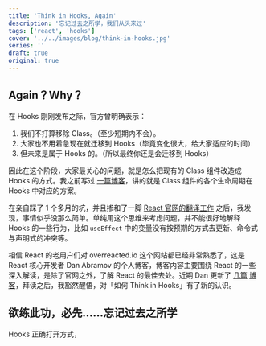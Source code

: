 ```yaml
---
title: 'Think in Hooks, Again'
description: '忘记过去之所学，我们从头来过'
tags: ['react', 'hooks']
cover: '../../images/blog/think-in-hooks.jpg'
series: ''
draft: true
original: true
---
```


## Again？Why？

在 Hooks 刚刚发布之际，官方曾明确表示：

1. 我们不打算移除 Class。（至少短期内不会）。
2. 大家也不用着急现在就迁移到 Hooks（毕竟变化很大，给大家适应的时间）
3. 但未来是属于 Hooks 的。（所以最终你还是会迁移到 Hooks）

因此在这个阶段，大家最关心的问题，就是怎么把现有的 Class 组件改造成 Hooks 的方式。我之前写过 [一篇博客](/blog/2019/02/15/how-to-think-in-hooks)，讲的就是 Class 组件的各个生命周期在 Hooks 中对应的方案。

在亲自踩了 1 个多月的坑，并且掺和了一脚 [React 官网的翻译工作](https://github.com/reactjs/zh-hans.reactjs.org/pull/121) 之后，我发现，事情似乎没那么简单。单纯用这个思维来考虑问题，并不能很好地解释 Hooks 的一些行为，比如 `useEffect` 中的变量没有按预期的方式去更新、命令式与声明式的冲突等。

相信 React 的老用户们对 overreacted.io 这个网站都已经非常熟悉了，这是 React 核心开发者 Dan Abramov 的个人博客，博客内容主要围绕 React 的一些深入解读，是除了官网之外，了解 React 的最佳去处。近期 Dan 更新了 [几篇](https://overreacted.io/making-setinterval-declarative-with-react-hooks/) [博客](https://overreacted.io/a-complete-guide-to-useeffect/)，拜读之后，我豁然醒悟，对「如何 Think in Hooks」有了新的认识。

## 欲练此功，必先……忘记过去之所学

Hooks 正确打开方式，
